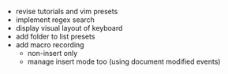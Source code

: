 - revise tutorials and vim presets
- implement regex search
- display visual layout of keyboard
- add folder to list presets
- add macro recording
    - non-insert only
    - manage insert mode too (using document modified events)